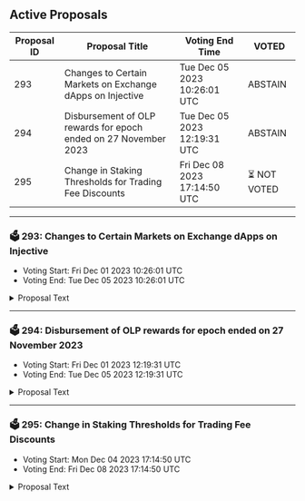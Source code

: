 ## Active Proposals

| Proposal ID | Proposal Title | Voting End Time | VOTED |
|-------------|----------------|-----------------|-------|
| 293 | Changes to Certain Markets on Exchange dApps on Injective | Tue Dec 05 2023 10:26:01 UTC | ABSTAIN |
| 294 | Disbursement of OLP rewards for epoch ended on 27 November 2023 | Tue Dec 05 2023 12:19:31 UTC | ABSTAIN |
| 295 | Change in Staking Thresholds for Trading Fee Discounts | Fri Dec 08 2023 17:14:50 UTC | ⏳ NOT VOTED |

---

### 🗳 293: Changes to Certain Markets on Exchange dApps on Injective
- Voting Start: Fri Dec 01 2023 10:26:01 UTC
- Voting End: Tue Dec 05 2023 10:26:01 UTC

<details>
<summary>Proposal Text</summary>
 
This proposal pertains to Sei and Celestia markets listed on exchange dApps built on Injective.
Specifically, SEI/USDT Perp market has recently been settled and the TIA/USDT-30NOV2023 Expiry Futures market will soon be settled. To ensure the popular SEI and TIA can still be traded as futures markets on Injective, both SEI/USDT Perp and TIA/USDT Perp should be present and listed here. Both markets will be using an oracle price feed provided by Pyth.
Action
By voting YES on this proposal, you agree to re-enable the SEI/USDT PERP market and launch the TIA/USDT PERP market.
By voting NO on the proposal, you do not support re-enabling the SEI/USDT PERP market and launching the TIA/USDT PERP market.
By voting NO WITH VETO, you find this proposal to be (1) spam, i.e., irrelevant to the Injective ecosystem, (2) disproportionately infringes on minority interests, or (3) violates or encourages violation of the rules of engagement as currently set out by Injective governance. If the number of ‘NoWithVeto’ votes is greater than a third of total votes, the proposal is rejected and the 500 INJ deposit is burned.
By voting ABSTAIN, you wish to contribute to quorum while formally declining to vote either for or against the proposal.
Disclaimer: I am a member of the Injective Labs team.
</details>

---

### 🗳 294: Disbursement of OLP rewards for epoch ended on 27 November 2023
- Voting Start: Fri Dec 01 2023 12:19:31 UTC
- Voting End: Tue Dec 05 2023 12:19:31 UTC

<details>
<summary>Proposal Text</summary>
 
This proposal confirms the final Open Liquidity Program market maker performance of epoch 26 as well as the distribution of 58744.095 INJ and 99,999.97 KAVA tokens, of which 28744.107 INJ are the OLP vested amount from epoch 23, 29999.988 INJ are 50% of the OLP rewards allocated to epoch 26, and 99,999.97 KAVA are the KAVA rewards allocated to epoch 26. The remaining OLP rewards of epoch 26 will be disbursed along with the rewards disbursement of epoch 29. The recipient must still be an active participant of the program in order to receive future disbursements. For a further breakdown of rewards refer to the IPFS link: https://cloudflare-ipfs.com/ipfs/QmX7HihnhkQuvFJQazdSmevRduSASd15YGU9zYcixNgBhp
</details>

---

### 🗳 295: Change in Staking Thresholds for Trading Fee Discounts
- Voting Start: Mon Dec 04 2023 17:14:50 UTC
- Voting End: Fri Dec 08 2023 17:14:50 UTC

<details>
<summary>Proposal Text</summary>
 
To increase accessibility of trading fee discounts through INJ staking, the following changes to the fee discount staking thresholds are proposed:

Tier 1: 1 INJ

Tier 2: 25 INJ

Tier 3: 100 INJ

Tier 4: 150 INJ

Tier 5: 375 INJ

Tier 6: 1000 INJ

Tier 7: 2500 INJ

Tier 8: 5000 INJ

Tier 9: 7500 INJ

Tier 10: 10000 INJ

No changes in discount rates for respective tiers will be made.

Disclaimer: I am a member of the Injective Labs team.
</details>
